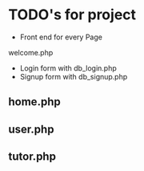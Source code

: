 # TODO's for project

- Front end for every Page

welcome.php
  - Login form with db_login.php
  - Signup form with db_signup.php

home.php
  -

user.php
  -

tutor.php
  -
